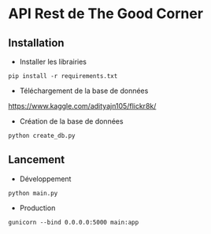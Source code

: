 # API Rest de The Good Corner

## Installation

- Installer les librairies

`pip install -r requirements.txt`

- Téléchargement de la base de données

https://www.kaggle.com/adityajn105/flickr8k/

- Création de la base de données

`python create_db.py`

## Lancement

- Développement

`python main.py`

- Production

`gunicorn --bind 0.0.0.0:5000 main:app`
